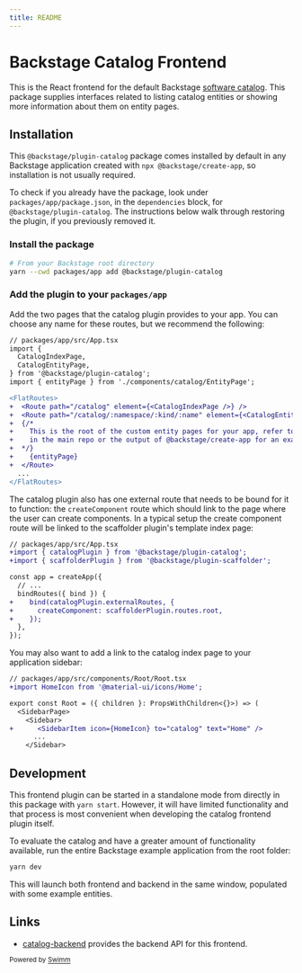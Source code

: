 ```yaml
---
title: README
---
```

# Backstage Catalog Frontend

This is the React frontend for the default Backstage [software catalog](http://backstage.io/docs/features/software-catalog/). This package supplies interfaces related to listing catalog entities or showing more information about them on entity pages.

## Installation

This `@backstage/plugin-catalog` package comes installed by default in any Backstage application created with `npx @backstage/create-app`, so installation is not usually required.

To check if you already have the package, look under `packages/app/package.json`, in the `dependencies` block, for `@backstage/plugin-catalog`. The instructions below walk through restoring the plugin, if you previously removed it.

### Install the package

```bash
# From your Backstage root directory
yarn --cwd packages/app add @backstage/plugin-catalog
```

### Add the plugin to your `packages/app`

Add the two pages that the catalog plugin provides to your app. You can choose any name for these routes, but we recommend the following:

```diff
// packages/app/src/App.tsx
import {
  CatalogIndexPage,
  CatalogEntityPage,
} from '@backstage/plugin-catalog';
import { entityPage } from './components/catalog/EntityPage';

<FlatRoutes>
+  <Route path="/catalog" element={<CatalogIndexPage />} />
+  <Route path="/catalog/:namespace/:kind/:name" element={<CatalogEntityPage />}>
+  {/*
+    This is the root of the custom entity pages for your app, refer to the example app
+    in the main repo or the output of @backstage/create-app for an example
+  */}
+    {entityPage}
+  </Route>
  ...
</FlatRoutes>
```

The catalog plugin also has one external route that needs to be bound for it to function: the `createComponent` route which should link to the page where the user can create components. In a typical setup the create component route will be linked to the scaffolder plugin's template index page:

```diff
// packages/app/src/App.tsx
+import { catalogPlugin } from '@backstage/plugin-catalog';
+import { scaffolderPlugin } from '@backstage/plugin-scaffolder';

const app = createApp({
  // ...
  bindRoutes({ bind }) {
+    bind(catalogPlugin.externalRoutes, {
+      createComponent: scaffolderPlugin.routes.root,
+    });
  },
});
```

You may also want to add a link to the catalog index page to your application sidebar:

```diff
// packages/app/src/components/Root/Root.tsx
+import HomeIcon from '@material-ui/icons/Home';

export const Root = ({ children }: PropsWithChildren<{}>) => (
  <SidebarPage>
    <Sidebar>
+      <SidebarItem icon={HomeIcon} to="catalog" text="Home" />
      ...
    </Sidebar>
```

## Development

This frontend plugin can be started in a standalone mode from directly in this package with `yarn start`. However, it will have limited functionality and that process is most convenient when developing the catalog frontend plugin itself.

To evaluate the catalog and have a greater amount of functionality available, run the entire Backstage example application from the root folder:

```bash
yarn dev
```

This will launch both frontend and backend in the same window, populated with some example entities.

## Links

- [catalog-backend](https://github.com/backstage/backstage/tree/master/plugins/catalog-backend) provides the backend API for this frontend.

<SwmMeta version="3.0.0"><sup>Powered by [Swimm](https://app.swimm.io/)</sup></SwmMeta>
